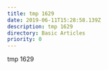 ```yaml
---
title: tmp 1629
date: 2019-06-11T15:28:58.139Z
description: tmp 1629
directory: Basic Articles
priority: 0
---
```

tmp 1629
